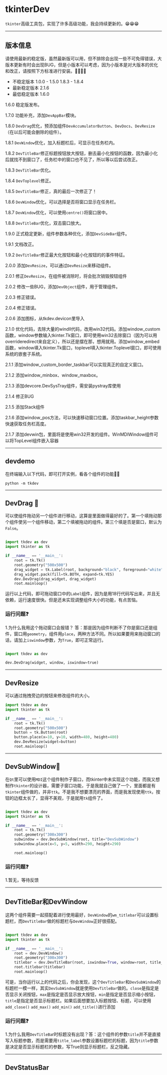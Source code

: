 # tkinterDev

`tkinter`高级工具包，实现了许多高级功能，我会持续更新的。😁😁😁
____
## 版本信息
请使用最新的稳定版，虽然最新版可以用，但不排除会出现一些不可免得错误，大版本更新有时会出现BUG，但是小版本可以考虑，因为小版本是对大版本的优化和改正，请按照下方标准进行安装。🐋🐳🐋🐳
- 不稳定版本 1.0.0 - 1.5.0 1.8.3 - 1.8.4
- 最新稳定版本 2.1.6
- 最低稳定版本 1.6.0
 
1.6.0 稳定版发布。

1.7.0 功能补充，添加`DevAppBar`模块。

1.8.0 `DevDrag`优化，预添加组件`DevAccumulatorButton`、`DevDocs`、`DevResize`（在以后可能会删除的组件）。

1.8.1 `DevWindow`优化，加入标题栏后，可显示在任务栏内。

1.8.2 `DevTitleBar`修正标题按钮放大按钮，删去最小化按钮的函数，因为最小化后就找不到窗口了，任务栏中的窗口也不见了，所以等以后尝试改正。

1.8.3 `DevTitleBar`优化。

1.8.4 `DevToplevel`修正。

1.8.5 `DevTitleBar`修正，真的最后一次修正了！

1.8.6 `DevWindow`优化，可以选择是否将窗口显示在任务栏。

1.8.7 `DevWindow`优化，可以使用`centre()`将窗口居中。

1.8.8 `DevTitleBar`优化，双击窗口放大。

1.9.0 正式稳定更新，组件参数各种优化，添加`DevSideBar`组件。

1.9.1 文档改正。

1.9.2 `DevTitleBar`修正最大化按钮和最小化按钮的的事件特征。

2.0.0 添加`DevResize`，可以通过`DevResize`来移动组件。

2.0.1 修正`DevResize`，在组件被消除时，将会批次销毁按钮组件

2.0.2 修改一些BUG，添加`DevObject`组件，用于管理组件。

2.0.3 修正错误。

2.0.4 修正错误。

2.0.6 添加图标，从tkdev.devicon里导入

2.1.0 优化代码，去除大量的windll代码，改用win32代码。添加window_custom函数，window参数输入tkinter.Tk窗口，即可使用win32去除窗口（因为可以用overrideredirect来自定义），所以还是摆在那，想用就用。添加window_embed函数，window填入tkinter.Tk窗口，toplevel填入tkinter.Toplevel窗口，即可使用系统的嵌套子系统。

2.1.1 添加window_custom_border_taskbar可以实现真正的自定义窗口。

2.1.2 添加window_minbox、window_maxbox。

2.1.3 添加devcore.DevSysTray组件，需安装pystray库使用

2.1.4 修正BUG

2.1.5 添加Stack组件

2.1.6 添加window_pos方法，可以快速移动窗口位置。添加taskbar_height参数快速获取任务栏高度。

2.1.7 添加devwin包，里面将是使用win32开发的组件。WinMDIWindow组件可以将TopLevel组件嵌入容器
____

## devdemo
在终端输入以下代码，即可打开实例，看各个组件的功能🤣🤣
```commandline
python -m tkdev
```
____

## DevDrag 🤖
可以使组件拖动另一个组件进行移动，这算是里面做得最好的了。第一个填拖动那个组件使另一个组件移动，第二个填被拖动的组件。第三个填是否是窗口，默认为`False`。

```python

import tkdev as dev
import tkinter as tk

if __name__ == '__main__':
    root = tk.Tk()
    root.geometry("500x500")
    drag_widget = tk.Label(root, background="black", foreground="white", text="Hello DevDrag")
    drag_widget.pack(fill=tk.BOTH, expand=tk.YES)
    dev.DevDrag(drag_widget, drag_widget)
    root.mainloop()
```
运行以上代码，即可拖动窗口中的`Label`组件，因为是用18行代码写出来，并且无依赖，运行速度很快。但是还未实现调整组件大小的功能，有点苦恼。

### 运行问题❓
1.为什么我用这个拖动窗口会报错？
答：那是因为组件判断不了你是窗口还是组件，窗口用`geometry`，组件用`place`，两种方法不同。所以如果要用来拖动窗口的话，请加上`iswindow`参数，为`True`，即可正常运行。

```python

import tkdev as dev

dev.DevDrag(widget, window, iswindow=true)
```
____

## DevResize
可以通过拖拽旁边的按钮来修改组件的大小。
```python
import tkdev as dev
import tkinter as tk

if __name__ == '__main__':
    root = tk.Tk() 
    root.geometry("500x500")
    button = tk.Button(root)
    button.place(x=10, y=10, width=480, height=480)
    dev.DevResize(widget=button)
    root.mainloop()
```

____

## DevSubWindow🤖
在`Qt`里可以使用`MDI`这个组件制作子窗口，而tkinter中未实现这个功能，而我又想制作`tkinter`的设计器，需要子窗口功能，于是我就自己做了一个，里面都是有`tkinter`组件做的，并非`ttk`。不是我不想要漂亮的界面，而是我发现使用`ttk`，按钮的边框太长了，显得不美观，于是就用`tk`组件了。

```python

import tkdev as dev
import tkinter as tk

if __name__ == '__main__':
    root = tk.Tk()
    root.geometry("300x300")
    subwindow = dev.DevSubWindow(root, title="DevSubWindow")
    subwindow.place(x=5, y=5, width=290, height=290)

    root.mainloop()
```
### 运行问题❓
1.暂无，等待反馈
____

## DevTitleBar和DevWindow
这两个组件需要一起搭配着进行使用最好，`DevWindow`的`wm_titlebar`可以设置标题栏，而`DevTitleBar`做的标题栏与`DevWindow`正好很搭配。

```python

import tkdev as dev
import tkinter as tk

if __name__ == '__main__':
    root = dev.DevWindow()
    root.geometry("300x300")
    titlebar = dev.DevTitleBar(root, iswindow=True, window=root, title_label="Hello")
    root.titlebar(titlebar)
    root.mainloop()
```
可是，当你运行以上的代码之后，你会发现，这个`DevTitleBar`和`DevSubWindow`的标题栏一模一样，其实`DevSubWindow`就是使用`DevTitleBar`做的。`close`是指定是否显示关闭按钮，`max`是指定是否显示放大按钮，`min`是指定是否显示缩小按钮，`title`是指定是否显示标题栏。如果后面想要加入标题按钮、标题，可以使用`add_close()` `add_max()` `add_min()` `add_title()`进行添加
### 运行问题❓
1.为什么我用`DevTitleBa`r时标题没有出现？答：这个组件的参数`title`并不是直接写入标题参数，而是需要用`title_label`参数设置标题栏的标题，因为`title`参数是决定是否显示标题栏的参数，写True则显示标题栏，反之隐藏。
____

## DevStatusBar